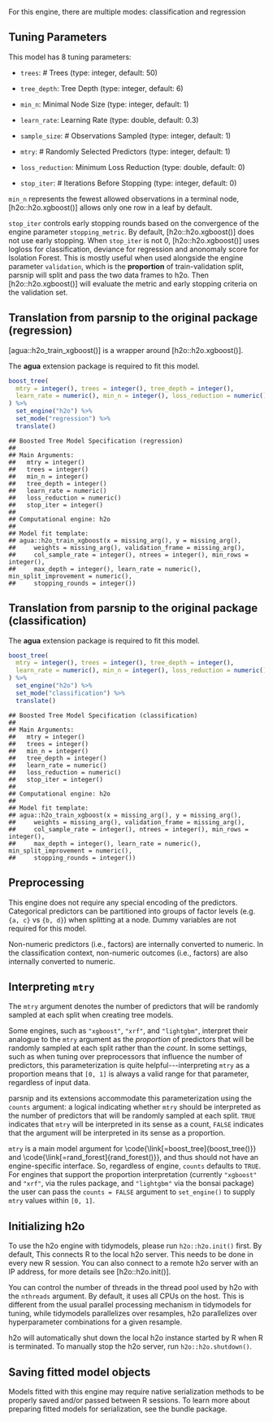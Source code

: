


For this engine, there are multiple modes: classification and regression

## Tuning Parameters



This model has 8 tuning parameters:

- `trees`: # Trees (type: integer, default: 50)

- `tree_depth`: Tree Depth (type: integer, default: 6)

- `min_n`: Minimal Node Size (type: integer, default: 1)

- `learn_rate`: Learning Rate (type: double, default: 0.3)

- `sample_size`: # Observations Sampled (type: integer, default: 1)

- `mtry`: # Randomly Selected Predictors (type: integer, default: 1)

- `loss_reduction`: Minimum Loss Reduction (type: double, default: 0)

- `stop_iter`: # Iterations Before Stopping (type: integer, default: 0)

`min_n` represents the fewest allowed observations in a terminal node, [h2o::h2o.xgboost()] allows only one row in a leaf by default. 

`stop_iter` controls early stopping rounds based on the convergence of the engine parameter `stopping_metric`. By default, [h2o::h2o.xgboost()] does not use early stopping. When `stop_iter` is not 0, [h2o::h2o.xgboost()] uses logloss for classification, deviance for regression and anonomaly score for Isolation Forest. This is mostly useful when used alongside the engine parameter `validation`, which is the __proportion__ of train-validation split, parsnip will split and pass the two data frames to h2o. Then [h2o::h2o.xgboost()] will evaluate the metric and early stopping criteria on the validation set. 

## Translation from parsnip to the original package (regression)

[agua::h2o_train_xgboost()] is a wrapper around [h2o::h2o.xgboost()]. 

The **agua** extension package is required to fit this model.


```r
boost_tree(
  mtry = integer(), trees = integer(), tree_depth = integer(), 
  learn_rate = numeric(), min_n = integer(), loss_reduction = numeric(), stop_iter = integer()
) %>%
  set_engine("h2o") %>%
  set_mode("regression") %>%
  translate()
```

```
## Boosted Tree Model Specification (regression)
## 
## Main Arguments:
##   mtry = integer()
##   trees = integer()
##   min_n = integer()
##   tree_depth = integer()
##   learn_rate = numeric()
##   loss_reduction = numeric()
##   stop_iter = integer()
## 
## Computational engine: h2o 
## 
## Model fit template:
## agua::h2o_train_xgboost(x = missing_arg(), y = missing_arg(), 
##     weights = missing_arg(), validation_frame = missing_arg(), 
##     col_sample_rate = integer(), ntrees = integer(), min_rows = integer(), 
##     max_depth = integer(), learn_rate = numeric(), min_split_improvement = numeric(), 
##     stopping_rounds = integer())
```

## Translation from parsnip to the original package (classification)

The **agua** extension package is required to fit this model.


```r
boost_tree(
  mtry = integer(), trees = integer(), tree_depth = integer(), 
  learn_rate = numeric(), min_n = integer(), loss_reduction = numeric(), stop_iter = integer()
) %>% 
  set_engine("h2o") %>% 
  set_mode("classification") %>% 
  translate()
```

```
## Boosted Tree Model Specification (classification)
## 
## Main Arguments:
##   mtry = integer()
##   trees = integer()
##   min_n = integer()
##   tree_depth = integer()
##   learn_rate = numeric()
##   loss_reduction = numeric()
##   stop_iter = integer()
## 
## Computational engine: h2o 
## 
## Model fit template:
## agua::h2o_train_xgboost(x = missing_arg(), y = missing_arg(), 
##     weights = missing_arg(), validation_frame = missing_arg(), 
##     col_sample_rate = integer(), ntrees = integer(), min_rows = integer(), 
##     max_depth = integer(), learn_rate = numeric(), min_split_improvement = numeric(), 
##     stopping_rounds = integer())
```


## Preprocessing


This engine does not require any special encoding of the predictors. Categorical predictors can be partitioned into groups of factor levels (e.g. `{a, c}` vs `{b, d}`) when splitting at a node. Dummy variables are not required for this model. 

Non-numeric predictors (i.e., factors) are internally converted to numeric. In the classification context, non-numeric outcomes (i.e., factors) are also internally converted to numeric. 

## Interpreting `mtry`


The `mtry` argument denotes the number of predictors that will be randomly sampled at each split when creating tree models. 

Some engines, such as `"xgboost"`, `"xrf"`, and `"lightgbm"`, interpret their analogue to the `mtry` argument as the _proportion_ of predictors that will be randomly sampled at each split rather than the _count_. In some settings, such as when tuning over preprocessors that influence the number of predictors, this parameterization is quite helpful---interpreting `mtry` as a proportion means that `[0, 1]` is always a valid range for that parameter, regardless of input data.

parsnip and its extensions accommodate this parameterization using the `counts` argument: a logical indicating whether `mtry` should be interpreted as the number of predictors that will be randomly sampled at each split. `TRUE` indicates that `mtry` will be interpreted in its sense as a count, `FALSE` indicates that the argument will be interpreted in its sense as a proportion.

`mtry` is a main model argument for \\code{\\link[=boost_tree]{boost_tree()}} and \\code{\\link[=rand_forest]{rand_forest()}}, and thus should not have an engine-specific interface. So, regardless of engine, `counts` defaults to `TRUE`. For engines that support the proportion interpretation (currently `"xgboost"` and `"xrf"`, via the rules package, and `"lightgbm"` via the bonsai package) the user can pass the `counts = FALSE` argument to `set_engine()` to supply `mtry` values within `[0, 1]`.

## Initializing h2o 


To use the h2o engine with tidymodels, please run `h2o::h2o.init()` first. By default, This connects R to the local h2o server. This needs to be done in every new R session. You can also connect to a remote h2o server with an IP address, for more details see [h2o::h2o.init()]. 

You can control the number of threads in the thread pool used by h2o with the `nthreads` argument. By default, it uses all CPUs on the host. This is different from the usual parallel processing mechanism in tidymodels for tuning, while tidymodels parallelizes over resamples, h2o parallelizes over hyperparameter combinations for a given resample. 

h2o will automatically shut down the local h2o instance started by R when R is terminated. To manually stop the h2o server, run `h2o::h2o.shutdown()`. 

## Saving fitted model objects


Models fitted with this engine may require native serialization methods to be properly saved and/or passed between R sessions. To learn more about preparing fitted models for serialization, see the bundle package.
